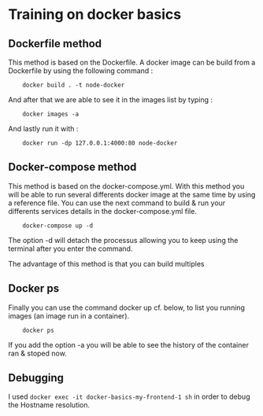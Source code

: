 # Training on docker basics

## Dockerfile method
This method is based on the Dockerfile.
A docker image can be build from a Dockerfile by using the following command : 
```
    docker build . -t node-docker
```
And after that we are able to see it in the images list by typing :
```
    docker images -a
```
And lastly run it with :
```
    docker run -dp 127.0.0.1:4000:80 node-docker
```

## Docker-compose method

This method is based on the docker-compose.yml.
With this method you will be able to run several differents docker image at the same time by using a reference file.
You can use the next command to build & run your differents services details in the docker-compose.yml file.
```
    docker-compose up -d
```
The option -d will detach the processus allowing you to keep using the terminal after you enter the command.

The advantage of this method is that you can build multiples 

## Docker ps

Finally you can use the command docker up cf. below, to list you running images (an image run in a container).
```
    docker ps
```
If you add the option -a you will be able to see the history of the container ran & stoped now.


## Debugging

I used ``` docker exec -it docker-basics-my-frontend-1 sh ``` in order to debug the Hostname resolution.